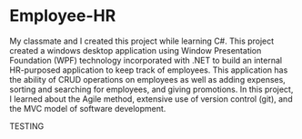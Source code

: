 # Employee-HR
My classmate and I created this project while learning C#. This project created a windows desktop application using Window Presentation Foundation (WPF) technology incorporated with .NET to build an internal HR-purposed application to keep track of employees. This application has the ability of CRUD operations on employees as well as adding expenses, sorting and searching for employees, and giving promotions. In this project, I learned about the Agile method, extensive use of version control (git), and the MVC model of software development.

TESTING
